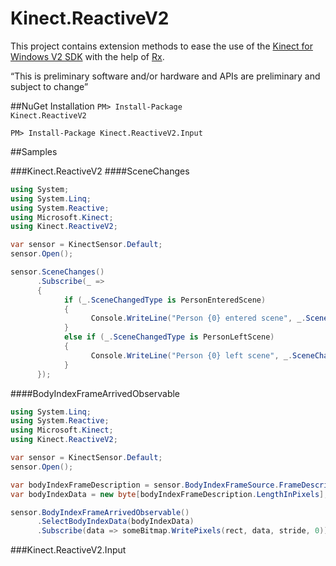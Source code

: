 Kinect.ReactiveV2
=================

This project contains extension methods to ease the use of the <a href="http://www.microsoft.com/en-us/kinectforwindows/">Kinect for Windows V2 SDK</a> with the help of <a href="http://rx.codeplex.com/">Rx</a>.

“This is preliminary software and/or hardware and APIs are preliminary and subject to change”

##NuGet Installation
<code>PM> Install-Package Kinect.ReactiveV2</code>

<code>PM> Install-Package Kinect.ReactiveV2.Input</code>

##Samples

###Kinect.ReactiveV2
####SceneChanges
```C#
using System;
using System.Linq;
using System.Reactive;
using Microsoft.Kinect;
using Kinect.ReactiveV2;

var sensor = KinectSensor.Default;
sensor.Open();

sensor.SceneChanges()
      .Subscribe(_ =>
      {
            if (_.SceneChangedType is PersonEnteredScene)
            {
                  Console.WriteLine("Person {0} entered scene", _.SceneChangedType.TrackingId);
            }
            else if (_.SceneChangedType is PersonLeftScene)
            {
                  Console.WriteLine("Person {0} left scene", _.SceneChangedType.TrackingId);
            }
      });
```

####BodyIndexFrameArrivedObservable
```C#
using System.Linq;
using System.Reactive;
using Microsoft.Kinect;
using Kinect.ReactiveV2;

var sensor = KinectSensor.Default;
sensor.Open();

var bodyIndexFrameDescription = sensor.BodyIndexFrameSource.FrameDescription;
var bodyIndexData = new byte[bodyIndexFrameDescription.LengthInPixels];

sensor.BodyIndexFrameArrivedObservable()
      .SelectBodyIndexData(bodyIndexData)
      .Subscribe(data => someBitmap.WritePixels(rect, data, stride, 0));

```

###Kinect.ReactiveV2.Input